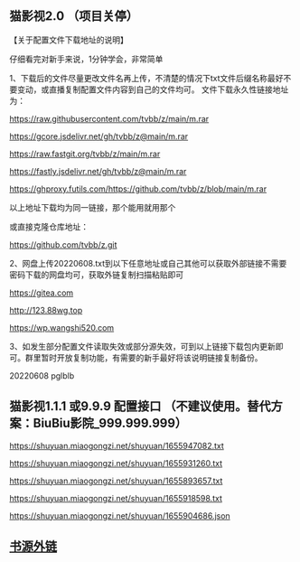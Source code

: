 ## 猫影视2.0 （项目关停）

【关于配置文件下载地址的说明】

仔细看完对新手来说，1分钟学会，非常简单

1、下载后的文件尽量更改文件名再上传，不清楚的情况下txt文件后缀名称最好不要变动，或直播复制配置文件内容到自己的文件均可。 文件下载永久性链接地址为：

https://raw.githubusercontent.com/tvbb/z/main/m.rar

https://gcore.jsdelivr.net/gh/tvbb/z@main/m.rar

https://raw.fastgit.org/tvbb/z/main/m.rar

https://fastly.jsdelivr.net/gh/tvbb/z@main/m.rar

https://ghproxy.futils.com/https://github.com/tvbb/z/blob/main/m.rar

以上地址下载均为同一链接，那个能用就用那个

或直接克隆仓库地址：

https://github.com/tvbb/z.git

2、网盘上传20220608.txt到以下任意地址或自己其他可以获取外部链接不需要密码下载的网盘均可，获取外链复制扫描粘贴即可

https://gitea.com

http://123.88wg.top

https://wp.wangshi520.com

3、如发生部分配置文件读取失效或部分源失效，可到以上链接下载包内更新即可。群里暂时开放复制功能，有需要的新手最好将该说明链接复制备份。

20220608
pglblb

## 猫影视1.1.1 或9.9.9 配置接口 （不建议使用。替代方案：BiuBiu影院_999.999.999）

https://shuyuan.miaogongzi.net/shuyuan/1655947082.txt

https://shuyuan.miaogongzi.net/shuyuan/1655931260.txt

https://shuyuan.miaogongzi.net/shuyuan/1655893657.txt

https://shuyuan.miaogongzi.net/shuyuan/1655918598.txt

https://shuyuan.miaogongzi.net/shuyuan/1655904686.json

## [书源外链](https://shuyuan.miaogongzi.net/ "免注册 上传配置文件")
